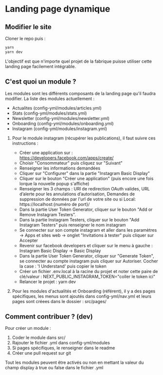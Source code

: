 # Landing page dynamique

## Modifier le site

Cloner le repo puis :

```sh
yarn
yarn dev
```
L'objectif est que n'importe quel projet de la fabrique puisse utiliser cette landing page facilement intégrable.

## C'est quoi un module ?
Les modules sont les différents composants de la landing page qu'il faudra modifier.
La liste des modules actuellement :
 - Actualites (config-yml/modules/articles.yml) 
 - Stats (config-yml/modules/stats.yml) 
 - Newsletter (config-yml/modules/newsletter.yml) 
 - Onboarding (config-yml/modules/onboarding.yml) 
 - Instagram (config-yml/modules/instagram.yml) 

1) Pour le module instagram (récupérer les publications), il faut suivre ces instructions :

    - Créer une application sur : https://developers.facebook.com/apps/create/
    - Choisir "Consommateur" puis cliquez sur "Suivant"
    - Renseigner les informations demandées
    - Cliquer sur "Configurer" dans la partie "Instagram Basic Display"
    - Cliquer sur le bouton "Créer une application" (puis encore une fois lorque la nouvelle popup s'affiche)
    - Renseigner les 3 champs : URI de redirection OAuth valides, URL d’alerte pour les annulations d’autorisation, Demandes de suppression de données par l'url de votre site ou si Local: https://localhost:{numéro de port}/  
    - Dans la partie User Token Generator, cliquer sur le bouton "Add or Remove Instagram Testers".
    - Dans la partie Instagram Testers, cliquer sur le bouton "Add Instagram Testers" puis renseigner le nom instagram
    - Se connecter sur son compte instagram et aller dans les paramètres -> Apps et sites web -> onglet "Invitations à tester" puis cliquer sur Accepter
    - Revenir sur facebook developers et cliquer sur le menu à gauche : Instagram Basic Display -> Basic Display
    - Dans la partie User Token Generator, cliquer sur "Generate Token", se connecter au compte instagram puis cliquer sur Autoriser. Cocher la case : 'I Understand' puis copier le token
    - Créer un fichier .env.local à la racine du projet et noter cette paire de clé/valeur : NEXT_PUBLIC_INSTAGRAM_TOKEN="coller le token ici"
    - Relancer le projet : yarn dev


2) Pour les modules d'actualités et Onboarding (référent), il y a des pages spécifiques, les menus sont ajoutés dans config-yml/nav.yml et leurs pages sont créees dans le dossier : src/pages/


## Comment contribuer ? (dev)
Pour créer un module :

1) Coder le module dans src/
2) Rajouter le fichier .yml dans config-yml/modules
3) Si pages spécifiques, le renseigner dans le readme
4) Créer une pull request sur git

Tout les modules peuvent être activés ou non en mettant la valeur du champ display à true ou false dans le fichier .yml
